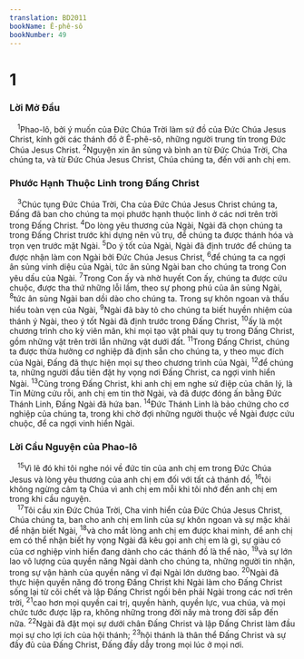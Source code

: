 ```yaml
---
translation: BD2011
bookName: Ê-phê-sô 
bookNumber: 49
---
```


<div class="title"><h1>1</h1><h3>Lời Mở Ðầu</h3></div>
<span class="verse eph_1_1"> <sup>1</sup>Phao-lô, bởi ý muốn của Ðức Chúa Trời làm sứ đồ của Ðức Chúa Jesus Christ, kính gởi các thánh đồ ở Ê-phê-sô, những người trung tín trong Ðức Chúa Jesus Christ. </span>
<span class="verse eph_1_2"><sup>2</sup>Nguyện xin ân sủng và bình an từ Ðức Chúa Trời, Cha chúng ta, và từ Ðức Chúa Jesus Christ, Chúa chúng ta, đến với anh chị em.<br/></span>
<div class="title"><h3>Phước Hạnh Thuộc Linh trong Ðấng Christ</h3></div>
<span class="verse eph_1_3"> <sup>3</sup>Chúc tụng Ðức Chúa Trời, Cha của Ðức Chúa Jesus Christ chúng ta, Ðấng đã ban cho chúng ta mọi phước hạnh thuộc linh ở các nơi trên trời trong Ðấng Christ. </span>
<span class="verse eph_1_4"><sup>4</sup>Do lòng yêu thương của Ngài, Ngài đã chọn chúng ta trong Ðấng Christ trước khi dựng nên vũ trụ, để chúng ta được thánh hóa và trọn vẹn trước mặt Ngài. </span>
<span class="verse eph_1_5"><sup>5</sup>Do ý tốt của Ngài, Ngài đã định trước để chúng ta được nhận làm con Ngài bởi Ðức Chúa Jesus Christ, </span>
<span class="verse eph_1_6"><sup>6</sup>để chúng ta ca ngợi ân sủng vinh diệu của Ngài, tức ân sủng Ngài ban cho chúng ta trong Con yêu dấu của Ngài. </span>
<span class="verse eph_1_7"><sup>7</sup>Trong Con ấy và nhờ huyết Con ấy, chúng ta được cứu chuộc, được tha thứ những lỗi lầm, theo sự phong phú của ân sủng Ngài, </span>
<span class="verse eph_1_8"><sup>8</sup>tức ân sủng Ngài ban dồi dào cho chúng ta. Trong sự khôn ngoan và thấu hiểu toàn vẹn của Ngài, </span>
<span class="verse eph_1_9"><sup>9</sup>Ngài đã bày tỏ cho chúng ta biết huyền nhiệm của thánh ý Ngài, theo ý tốt Ngài đã định trước trong Ðấng Christ, </span>
<span class="verse eph_1_10"><sup>10</sup>ấy là một chương trình cho kỳ viên mãn, khi mọi tạo vật phải quy tụ trong Ðấng Christ, gồm những vật trên trời lẫn những vật dưới đất. </span>
<span class="verse eph_1_11"><sup>11</sup>Trong Ðấng Christ, chúng ta được thừa hưởng cơ nghiệp đã định sẵn cho chúng ta, y theo mục đích của Ngài, Ðấng đã thực hiện mọi sự theo chương trình của Ngài, </span>
<span class="verse eph_1_12"><sup>12</sup>để chúng ta, những người đầu tiên đặt hy vọng nơi Ðấng Christ, ca ngợi vinh hiển Ngài. </span>
<span class="verse eph_1_13"><sup>13</sup>Cũng trong Ðấng Christ, khi anh chị em nghe sứ điệp của chân lý, là Tin Mừng cứu rỗi, anh chị em tin thờ Ngài, và đã được đóng ấn bằng Ðức Thánh Linh, Ðấng Ngài đã hứa ban. </span>
<span class="verse eph_1_14"><sup>14</sup>Ðức Thánh Linh là bảo chứng cho cơ nghiệp của chúng ta, trong khi chờ đợi những người thuộc về Ngài được cứu chuộc, để ca ngợi vinh hiển Ngài.<br/></span>
<div class="title"><h3>Lời Cầu Nguyện của Phao-lô</h3></div>
<span class="verse eph_1_15"> <sup>15</sup>Vì lẽ đó khi tôi nghe nói về đức tin của anh chị em trong Ðức Chúa Jesus và lòng yêu thương của anh chị em đối với tất cả thánh đồ, </span>
<span class="verse eph_1_16"><sup>16</sup>tôi không ngừng cảm tạ Chúa vì anh chị em mỗi khi tôi nhớ đến anh chị em trong khi cầu nguyện.<br/></span>
<span class="verse eph_1_17"> <sup>17</sup>Tôi cầu xin Ðức Chúa Trời, Cha vinh hiển của Ðức Chúa Jesus Christ, Chúa chúng ta, ban cho anh chị em linh của sự khôn ngoan và sự mặc khải để nhận biết Ngài, </span>
<span class="verse eph_1_18"><sup>18</sup>và cho mắt lòng anh chị em được khai minh, để anh chị em có thể nhận biết hy vọng Ngài đã kêu gọi anh chị em là gì, sự giàu có của cơ nghiệp vinh hiển đang dành cho các thánh đồ là thể nào, </span>
<span class="verse eph_1_19"><sup>19</sup>và sự lớn lao vô lượng của quyền năng Ngài dành cho chúng ta, những người tin nhận, trong sự vận hành của quyền năng vĩ đại Ngài lớn dường bao. </span>
<span class="verse eph_1_20"><sup>20</sup>Ngài đã thực hiện quyền năng đó trong Ðấng Christ khi Ngài làm cho Ðấng Christ sống lại từ cõi chết và lập Ðấng Christ ngồi bên phải Ngài trong các nơi trên trời, </span>
<span class="verse eph_1_21"><sup>21</sup>cao hơn mọi quyền cai trị, quyền hành, quyền lực, vua chúa, và mọi chức tước được lập ra, không những trong đời nầy mà trong đời sắp đến nữa. </span>
<span class="verse eph_1_22"><sup>22</sup>Ngài đã đặt mọi sự dưới chân Ðấng Christ và lập Ðấng Christ làm đầu mọi sự cho lợi ích của hội thánh; </span>
<span class="verse eph_1_23"><sup>23</sup>hội thánh là thân thể Ðấng Christ và sự đầy đủ của Ðấng Christ, Ðấng đầy dẫy trong mọi lúc ở mọi nơi.<br/></span>
